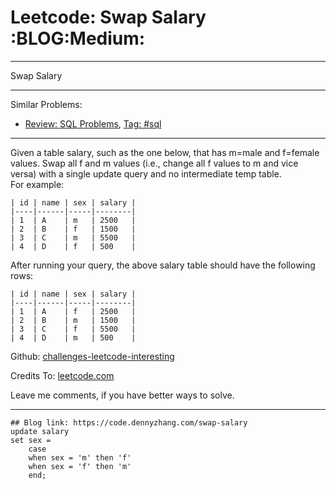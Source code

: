 
# Leetcode: Swap Salary     :BLOG:Medium:

---

Swap Salary  

---

Similar Problems:  

-   [Review: SQL Problems](https://code.dennyzhang.com/review-sql), [Tag: #sql](https://code.dennyzhang.com/tag/sql)

---

Given a table salary, such as the one below, that has m=male and f=female values. Swap all f and m values (i.e., change all f values to m and vice versa) with a single update query and no intermediate temp table.  
For example:  

    | id | name | sex | salary |
    |----|------|-----|--------|
    | 1  | A    | m   | 2500   |
    | 2  | B    | f   | 1500   |
    | 3  | C    | m   | 5500   |
    | 4  | D    | f   | 500    |

After running your query, the above salary table should have the following rows:  

    | id | name | sex | salary |
    |----|------|-----|--------|
    | 1  | A    | f   | 2500   |
    | 2  | B    | m   | 1500   |
    | 3  | C    | f   | 5500   |
    | 4  | D    | m   | 500    |

Github: [challenges-leetcode-interesting](https://github.com/DennyZhang/challenges-leetcode-interesting/tree/master/problems/swap-salary)  

Credits To: [leetcode.com](https://leetcode.com/problems/swap-salary/description/)  

Leave me comments, if you have better ways to solve.  

---

    ## Blog link: https://code.dennyzhang.com/swap-salary
    update salary
    set sex =
        case
        when sex = 'm' then 'f'
        when sex = 'f' then 'm'
        end;

